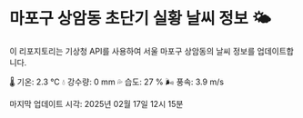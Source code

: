 
# 마포구 상암동 초단기 실황 날씨 정보 🌤️

이 리포지토리는 기상청 API를 사용하여 서울 마포구 상암동의 날씨 정보를 업데이트합니다. 

🌡️ 기온: 2.3 ℃
💧 강수량: 0 mm
💦 습도: 27 %
🌬️ 풍속: 3.9 m/s

마지막 업데이트 시각: 2025년 02월 17일 12시 15분    
